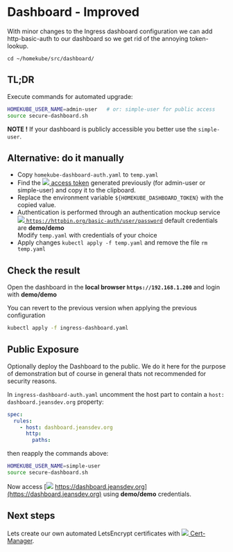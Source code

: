 # Dashboard - Improved

With minor changes to the Ingress dashboard configuration we can add http-basic-auth to our dashboard
so we get rid of the annoying token-lookup.

`cd ~/homekube/src/dashboard/`

## TL;DR

Execute commands for automated upgrade:

```bash
HOMEKUBE_USER_NAME=admin-user   # or: simple-user for public access
source secure-dashboard.sh
```

**NOTE !** If your dashboard is publicly accessible you better use the `simple-user`.

## Alternative: do it manually

- Copy `homekube-dashboard-auth.yaml` to `temp.yaml`
- Find the ![](images/ico/color/homekube_16.png)[ access token](dashboard.md)
  generated previously (for admin-user or simple-user) and copy it to the clipboard.
- Replace the environment variable `${HOMEKUBE_DASHBOARD_TOKEN}` with the copied value.
- Authentication is performed through an authentication mockup service
  [![](images/ico/book_16.png) `https://httpbin.org/basic-auth/user/password`](https://httpbin.org)
  default credentials are **demo/demo**  
  Modify `temp.yaml` with credentials of your choice
- Apply changes `kubectl apply -f temp.yaml` and remove the file `rm temp.yaml`

## Check the result

Open the dashboard in the **local browser `https://192.168.1.200`** and login with **demo/demo**

You can revert to the previous version when applying the previous configuration

```bash
kubectl apply -f ingress-dashboard.yaml
```

## Public Exposure

Optionally deploy the Dashboard to the public. We do it here for the purpose of demonstration but of course
in general thats not recommended for security reasons.

In `ingress-dashboard-auth.yaml` uncomment the host part to contain a `host: dashboard.jeansdev.org` property:

```yaml
spec:
  rules:
    - host: dashboard.jeansdev.org
      http:
        paths:
```

then reapply the commands above:

```bash
HOMEKUBE_USER_NAME=simple-user
source secure-dashboard.sh
```

Now access
[![](images/ico/color/homekube_link_16.png) https://dashboard.jeansdev.org](https://dashboard.jeansdev.org)
using **demo/demo** credentials.

## Next steps

Lets create our own automated LetsEncrypt certificates with
![](images/ico/color/homekube_16.png)[ Cert-Manager](cert-manager.md).
